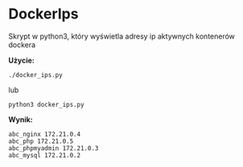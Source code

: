 # DockerIps
Skrypt w python3, który wyświetla adresy ip aktywnych kontenerów dockera

**Użycie:**

```
./docker_ips.py 
```
lub
```
python3 docker_ips.py
```
**Wynik:**

```
abc_nginx 172.21.0.4
abc_php 172.21.0.5
abc_phpmyadmin 172.21.0.3
abc_mysql 172.21.0.2
```
